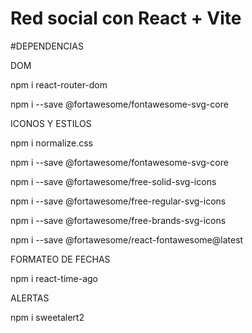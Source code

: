 # Red social con React + Vite

#DEPENDENCIAS 

DOM 

npm i react-router-dom

npm i --save @fortawesome/fontawesome-svg-core

ICONOS Y ESTILOS 

npm i normalize.css

npm i --save @fortawesome/fontawesome-svg-core

npm i --save @fortawesome/free-solid-svg-icons

npm i --save @fortawesome/free-regular-svg-icons

npm i --save @fortawesome/free-brands-svg-icons

npm i --save @fortawesome/react-fontawesome@latest

FORMATEO DE FECHAS

npm i react-time-ago

ALERTAS

npm i sweetalert2




